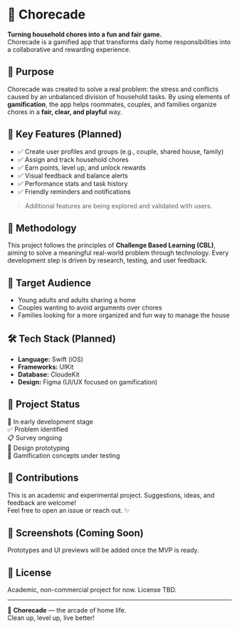 # 🧼 Chorecade

**Turning household chores into a fun and fair game.**  
Chorecade is a gamified app that transforms daily home responsibilities into a collaborative and rewarding experience.

## 🎯 Purpose

Chorecade was created to solve a real problem: the stress and conflicts caused by an unbalanced division of household tasks. By using elements of **gamification**, the app helps roommates, couples, and families organize chores in a **fair, clear, and playful** way.

## 🚀 Key Features (Planned)

- ✅ Create user profiles and groups (e.g., couple, shared house, family)
- ✅ Assign and track household chores
- ✅ Earn points, level up, and unlock rewards
- ✅ Visual feedback and balance alerts
- ✅ Performance stats and task history
- ✅ Friendly reminders and notifications

> Additional features are being explored and validated with users.

## 🧠 Methodology

This project follows the principles of **Challenge Based Learning (CBL)**, aiming to solve a meaningful real-world problem through technology. Every development step is driven by research, testing, and user feedback.

## 👥 Target Audience

- Young adults and adults sharing a home
- Couples wanting to avoid arguments over chores
- Families looking for a more organized and fun way to manage the house

## 🛠️ Tech Stack (Planned)

- **Language:** Swift (iOS)
- **Frameworks:** UIKit
- **Database:** CloudeKit
- **Design:** Figma (UI/UX focused on gamification)

## 🧪 Project Status

🚧 In early development stage  
✅ Problem identified  
📋 Survey ongoing  
🎨 Design prototyping  
🧠 Gamification concepts under testing

## 🤝 Contributions

This is an academic and experimental project. Suggestions, ideas, and feedback are welcome!  
Feel free to open an issue or reach out. ✨

## 📸 Screenshots (Coming Soon)

Prototypes and UI previews will be added once the MVP is ready.

## 📝 License

Academic, non-commercial project for now. License TBD.

---

🧩 **Chorecade** — the arcade of home life.  
Clean up, level up, live better!
